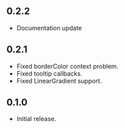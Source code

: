 ## 0.2.2
* Documentation update

## 0.2.1

* Fixed borderColor context problem.
* Fixed tooltip callbacks.
* Fixed LinearGradient support.

## 0.1.0

* Initial release.
